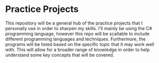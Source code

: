 # Practice Projects

This repository will be a general hub of the practice projects that I personally use in order to sharpen my skills. I'll mainly be using the C# programming language,
however this repo will be scallable to include different programming languages and techniques. Furthermore, the programs will be listed based on the specific topic that it may work well with. This will allow for a broader range of knowledge in order to help understand some key concepts that will be covered.
